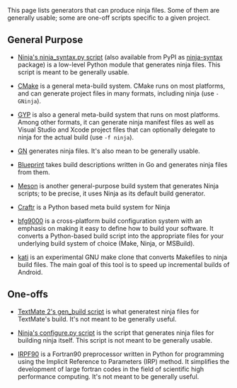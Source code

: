 This page lists generators that can produce ninja files. Some of them are generally usable; some are one-off scripts specific to a given project.

## General Purpose

- [Ninja's ninja_syntax.py script](https://github.com/martine/ninja/blob/master/misc/ninja_syntax.py) (also available from PyPI as [ninja-syntax](https://pypi.python.org/pypi/ninja_syntax) package) is a low-level Python module that generates ninja files. This script is meant to be generally usable.

- [CMake](http://www.cmake.org/) is a general meta-build system. CMake runs on most platforms, and can generate project files in many formats, including ninja (use `-GNinja`).

- [GYP](https://code.google.com/p/gyp/) is also a general meta-build system that runs on most platforms. Among other formats, it can generate ninja manifest files as well as Visual Studio and Xcode project files that can optionally delegate to ninja for the actual build (use `-f ninja`).

- [GN](https://code.google.com/p/chromium/wiki/gn) generates ninja files. It's also mean to be generally usable.

- [Blueprint](https://github.com/google/blueprint/) takes build descriptions written in Go and generates ninja files from them.

- [Meson](http://mesonbuild.com/) is another general-purpose build system that generates Ninja scripts; to be precise, it uses Ninja as its default build generator.

- [Craftr](https://github.com/craftr-build/craftr) is a Python based meta build system for Ninja

- [bfg9000](https://github.com/jimporter/bfg9000) is a cross-platform build configuration system with an emphasis on making it easy to define how to build your software. It converts a Python-based build script into the appropriate files for your underlying build system of choice (Make, Ninja, or MSBuild).

- [kati](https://github.com/google/kati) is an experimental GNU make clone that converts Makefiles to ninja build files. The main goal of this tool is to speed up incremental builds of Android.

## One-offs

- [TextMate 2's gen_build script](https://github.com/textmate/textmate/blob/master/bin/gen_build) is what generatest ninja files for TextMate's build. It's not meant to be generally useful.

- [Ninja's configure.py script](https://github.com/martine/ninja/blob/master/configure.py) is the script that generates ninja files for building ninja itself. This script is not meant to be generally usable.

- [IRPF90](https://github.com/scemama/irpf90) is a Fortran90 preprocessor written in Python for programming using the Implicit Reference to Parameters (IRP) method. It simplifies the development of large fortran codes in the field of scientific high performance computing. It's not meant to be generally useful.

